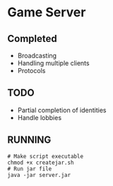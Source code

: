 # Game Server
## Completed
* Broadcasting
* Handling multiple clients
* Protocols

## TODO
* Partial completion of identities
* Handle lobbies

## RUNNING
```
# Make script executable
chmod +x createjar.sh
# Run jar file
java -jar server.jar
```

